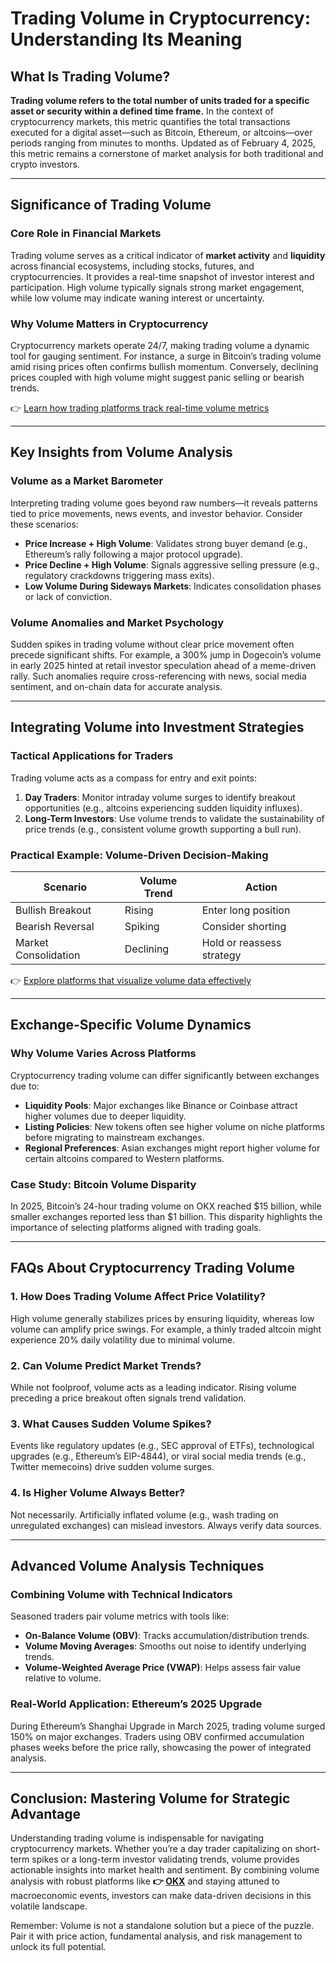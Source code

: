 # Trading Volume in Cryptocurrency: Understanding Its Meaning  

## What Is Trading Volume?  

**Trading volume refers to the total number of units traded for a specific asset or security within a defined time frame.** In the context of cryptocurrency markets, this metric quantifies the total transactions executed for a digital asset—such as Bitcoin, Ethereum, or altcoins—over periods ranging from minutes to months. Updated as of February 4, 2025, this metric remains a cornerstone of market analysis for both traditional and crypto investors.  

---

## Significance of Trading Volume  

### Core Role in Financial Markets  
Trading volume serves as a critical indicator of **market activity** and **liquidity** across financial ecosystems, including stocks, futures, and cryptocurrencies. It provides a real-time snapshot of investor interest and participation. High volume typically signals strong market engagement, while low volume may indicate waning interest or uncertainty.  

### Why Volume Matters in Cryptocurrency  
Cryptocurrency markets operate 24/7, making trading volume a dynamic tool for gauging sentiment. For instance, a surge in Bitcoin’s trading volume amid rising prices often confirms bullish momentum. Conversely, declining prices coupled with high volume might suggest panic selling or bearish trends.  

👉 [Learn how trading platforms track real-time volume metrics](https://bit.ly/okx-bonus)  

---

## Key Insights from Volume Analysis  

### Volume as a Market Barometer  
Interpreting trading volume goes beyond raw numbers—it reveals patterns tied to price movements, news events, and investor behavior. Consider these scenarios:  
- **Price Increase + High Volume**: Validates strong buyer demand (e.g., Ethereum’s rally following a major protocol upgrade).  
- **Price Decline + High Volume**: Signals aggressive selling pressure (e.g., regulatory crackdowns triggering mass exits).  
- **Low Volume During Sideways Markets**: Indicates consolidation phases or lack of conviction.  

### Volume Anomalies and Market Psychology  
Sudden spikes in trading volume without clear price movement often precede significant shifts. For example, a 300% jump in Dogecoin’s volume in early 2025 hinted at retail investor speculation ahead of a meme-driven rally. Such anomalies require cross-referencing with news, social media sentiment, and on-chain data for accurate analysis.  

---

## Integrating Volume into Investment Strategies  

### Tactical Applications for Traders  
Trading volume acts as a compass for entry and exit points:  
1. **Day Traders**: Monitor intraday volume surges to identify breakout opportunities (e.g., altcoins experiencing sudden liquidity influxes).  
2. **Long-Term Investors**: Use volume trends to validate the sustainability of price trends (e.g., consistent volume growth supporting a bull run).  

### Practical Example: Volume-Driven Decision-Making  
| Scenario                | Volume Trend | Action                     |  
|-------------------------|--------------|----------------------------|  
| Bullish Breakout        | Rising       | Enter long position        |  
| Bearish Reversal        | Spiking      | Consider shorting          |  
| Market Consolidation    | Declining    | Hold or reassess strategy  |  

👉 [Explore platforms that visualize volume data effectively](https://bit.ly/okx-bonus)  

---

## Exchange-Specific Volume Dynamics  

### Why Volume Varies Across Platforms  
Cryptocurrency trading volume can differ significantly between exchanges due to:  
- **Liquidity Pools**: Major exchanges like Binance or Coinbase attract higher volumes due to deeper liquidity.  
- **Listing Policies**: New tokens often see higher volume on niche platforms before migrating to mainstream exchanges.  
- **Regional Preferences**: Asian exchanges might report higher volume for certain altcoins compared to Western platforms.  

### Case Study: Bitcoin Volume Disparity  
In 2025, Bitcoin’s 24-hour trading volume on OKX reached $15 billion, while smaller exchanges reported less than $1 billion. This disparity highlights the importance of selecting platforms aligned with trading goals.  

---

## FAQs About Cryptocurrency Trading Volume  

### 1. How Does Trading Volume Affect Price Volatility?  
High volume generally stabilizes prices by ensuring liquidity, whereas low volume can amplify price swings. For example, a thinly traded altcoin might experience 20% daily volatility due to minimal volume.  

### 2. Can Volume Predict Market Trends?  
While not foolproof, volume acts as a leading indicator. Rising volume preceding a price breakout often signals trend validation.  

### 3. What Causes Sudden Volume Spikes?  
Events like regulatory updates (e.g., SEC approval of ETFs), technological upgrades (e.g., Ethereum’s EIP-4844), or viral social media trends (e.g., Twitter memecoins) drive sudden volume surges.  

### 4. Is Higher Volume Always Better?  
Not necessarily. Artificially inflated volume (e.g., wash trading on unregulated exchanges) can mislead investors. Always verify data sources.  

---

## Advanced Volume Analysis Techniques  

### Combining Volume with Technical Indicators  
Seasoned traders pair volume metrics with tools like:  
- **On-Balance Volume (OBV)**: Tracks accumulation/distribution trends.  
- **Volume Moving Averages**: Smooths out noise to identify underlying trends.  
- **Volume-Weighted Average Price (VWAP)**: Helps assess fair value relative to volume.  

### Real-World Application: Ethereum’s 2025 Upgrade  
During Ethereum’s Shanghai Upgrade in March 2025, trading volume surged 150% on major exchanges. Traders using OBV confirmed accumulation phases weeks before the price rally, showcasing the power of integrated analysis.  

---

## Conclusion: Mastering Volume for Strategic Advantage  

Understanding trading volume is indispensable for navigating cryptocurrency markets. Whether you’re a day trader capitalizing on short-term spikes or a long-term investor validating trends, volume provides actionable insights into market health and sentiment. By combining volume analysis with robust platforms like **👉 [OKX](https://bit.ly/okx-bonus)** and staying attuned to macroeconomic events, investors can make data-driven decisions in this volatile landscape.  

Remember: Volume is not a standalone solution but a piece of the puzzle. Pair it with price action, fundamental analysis, and risk management to unlock its full potential.